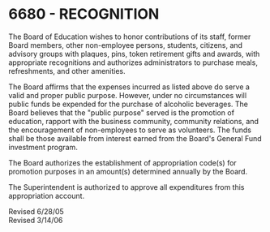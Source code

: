 6680 - RECOGNITION
==================

The Board of Education wishes to honor contributions of its staff,
former Board members, other non-employee persons, students, citizens,
and advisory groups with plaques, pins, token retirement gifts and
awards, with appropriate recognitions and authorizes administrators to
purchase meals, refreshments, and other amenities.

The Board affirms that the expenses incurred as listed above do serve a
valid and proper public purpose. However, under no circumstances will
public funds be expended for the purchase of alcoholic beverages. The
Board believes that the "public purpose" served is the promotion of
education, rapport with the business community, community relations, and
the encouragement of non-employees to serve as volunteers. The funds
shall be those available from interest earned from the Board's General
Fund investment program.

The Board authorizes the establishment of appropriation code(s) for
promotion purposes in an amount(s) determined annually by the Board.

The Superintendent is authorized to approve all expenditures from this
appropriation account.

Revised 6/28/05\
 Revised 3/14/06
